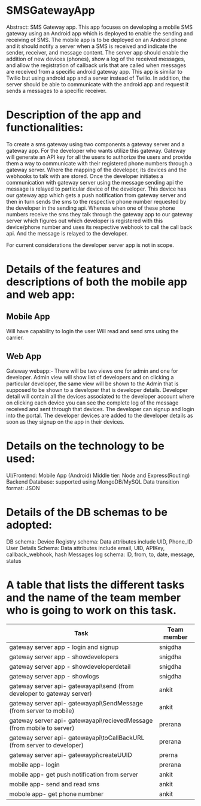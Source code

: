 # SMSGatewayApp

Abstract:
SMS Gateway app. This app focuses on developing a mobile SMS gateway using an Android app which is deployed to enable the sending and receiving of SMS. The mobile app is to be deployed on an Android phone and it should notify a server when a SMS is received and indicate the sender, receiver, and message content. The server app should enable the addition of new devices (phones), show a log of the received messages, and allow the registration of callback urls that are called when messages are received from a specific android gateway app. This app is similar to Twilio but using android app and a server instead of Twilio. In addition, the server should be able to communicate with the android app and request it sends a messages to a specific receiver. 

# Description of the app and functionalities:

To create a sms gateway using two components a gateway server and a gateway app. For the developer who wants utilize this gateway.
Gateway will generate an API key for all the users to authorize the users and provide them a way to communicate with their registered phone numbers through a gateway server. Where the mapping of the developer, its devices and the webhooks to talk with are stored.
Once the developer initiates a communication with gateway server using the message sending api the message is relayed to particular device of the developer. This device has our gateway app which gets a push notification from gateway server and then in turn sends the sms to the respective phone number requested by the developer in the sending api.
Whereas when one of these phone numbers receive the sms they talk through the gateway app to our gateway server which figures out which developer is registered with this device/phone number and uses its respective webhook to call the call back api. And the message is relayed to the developer.

For current considerations the developer server app is not in scope.

# Details of the features and descriptions of both the mobile app and web app:

## Mobile App
Will have capability to login the user
Will read and send sms using the carrier.

## Web App
Gateway webapp:-
There will be two views one for admin and one for developer.
Admin view will show list of developers and on clicking a particular developer, the same view will be shown to the Admin that is supposed to be shown to a developer that is developer details.
Developer detail will contain all the devices associated to the developer account where  on clicking each device you can see the complete log of the message received and sent through that devices.
The developer can signup and login into the portal.
The developer devices are added to the developer details as soon as they signup on the app in their devices.
 
# Details on the technology to be used:

UI/Frontend: Mobile App (Android) 
Middle tier: Node and Express(Routing)
Backend Database: supported using MongoDB/MySQL 
Data transition format: JSON

# Details of the DB schemas to be adopted:

DB schema:
Device Registry schema: Data attributes include UID, Phone_ID
User Details Schema: Data attributes include email, UID, APIKey, callback_webhook, hash
Messages log schema: ID, from, to, date, message, status


# A table that lists the different tasks and the name of the team member who is going to work on this task.

| Task | Team member |
| --- | --- |
| gateway server app - login and signup | snigdha |
| gateway server app - showdevelopers | snigdha |
| gateway server app - showdeveloperdetail | snigdha |
| gateway server app - showlogs | snigdha |
| gateway server api- gatewayapi\send (from developer to gateway server) | ankit |
| gateway server api- gatewayapi\SendMessage (from server to mobile) | ankit |
| gateway server api- gatewayapi\recievedMessage (from mobile to server) | prerana |
| gateway server api- gatewayapi\toCallBackURL (from server to developer) | prerana |
| gateway server api- gatewaypi\createUUID | prerna |
| mobile app- login | prerana |
| mobile app- get push notification from server | ankit | 
| mobile app- send and read sms | ankit |
| mobole app- get phone numbner | ankit |



